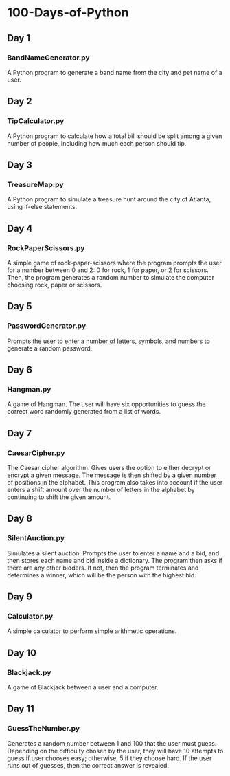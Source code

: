 # 100-Days-of-Python

## Day 1
### BandNameGenerator.py
A Python program to generate a band name from the city and pet name of a user.

## Day 2
### TipCalculator.py
A Python program to calculate how a total bill should be split among a given number of people, including how much each person should tip.

## Day 3
### TreasureMap.py
A Python program to simulate a treasure hunt around the city of Atlanta, using if-else statements.

## Day 4
### RockPaperScissors.py
A simple game of rock-paper-scissors where the program prompts the user for a number between 0 and 2: 0 for rock, 1 for paper, or 2 for scissors. Then, the program generates a random number to simulate the computer choosing rock, paper or scissors.

## Day 5
### PasswordGenerator.py
Prompts the user to enter a number of letters, symbols, and numbers to generate a random password.

## Day 6
### Hangman.py
A game of Hangman. The user will have six opportunities to guess the correct word randomly generated from a list of words.

## Day 7
### CaesarCipher.py
The Caesar cipher algorithm. Gives users the option to either decrypt or encrypt a given message. The message is then shifted by a given number of positions in the alphabet. This program also takes into account if the user enters a shift amount over the number of letters in the alphabet by continuing to shift the given amount.

## Day 8
### SilentAuction.py
Simulates a silent auction. Prompts the user to enter a name and a bid, and then stores each name and bid inside a dictionary. The program then asks if there are any other bidders. If not, then the program terminates and determines a winner, which will be the person with the highest bid.

## Day 9
### Calculator.py
A simple calculator to perform simple arithmetic operations.

## Day 10
### Blackjack.py
A game of Blackjack between a user and a computer.

## Day 11
### GuessTheNumber.py
Generates a random number between 1 and 100 that the user must guess. Depending on the difficulty chosen by the user, they will have 10 attempts to guess if user chooses easy; otherwise, 5 if they choose hard. If the user runs out of guesses, then the correct answer is revealed.
